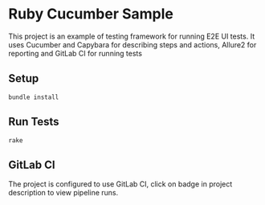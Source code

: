 Ruby Cucumber Sample
====================

This project is an example of testing framework for running E2E UI tests. It uses Cucumber and Capybara for describing steps and actions, Allure2 for reporting and GitLab CI for running tests

Setup
-----
```
bundle install 
```

Run Tests
---------
```
rake 
```
GitLab CI 
---------
The project is configured to use GitLab CI, click on badge in project description to view pipeline runs. 
